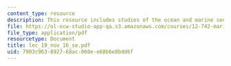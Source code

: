 ```yaml
---
content_type: resource
description: This resource includes studies of the ocean and marine sediments.
file: https://ol-ocw-studio-app-qa.s3.amazonaws.com/courses/12-742-marine-chemistry-fall-2006/7903c963892768ac060ee68b6e8bdd6f_lec_19_nov_16_se.pdf
file_type: application/pdf
resourcetype: Document
title: lec_19_nov_16_se.pdf
uid: 7903c963-8927-68ac-060e-e68b6e8bdd6f
---
```

